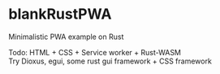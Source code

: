 # blankRustPWA
Minimalistic PWA example on Rust

Todo:
HTML + CSS + Service worker + Rust-WASM  
Try Dioxus, egui, some rust gui framework + CSS framework  
